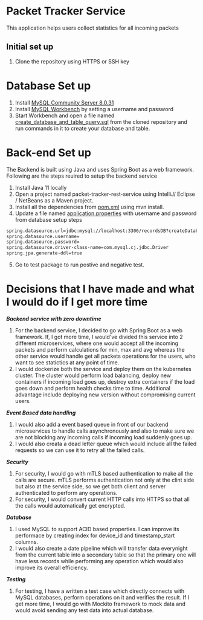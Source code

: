 # Packet Tracker Service
This application helps users collect statistics for all incoming packets

## Initial set up
1) Clone the repository using HTTPS or SSH key

# Database Set up
1) Install [MySQL Community Server 8.0.31](https://dev.mysql.com/downloads/mysql/)
2) Install [MySQL Workbench](https://dev.mysql.com/downloads/workbench/) by setting a username and password 
3) Start Workbench and open a file named [create_database_and_table_query.sql](https://github.com/varadjos89/Cisco_Meraki/blob/master/create_database_and_table_query.sql) from the cloned repository and run commands in it to create your database and table.

# Back-end Set up
The Backend is built using Java and uses Spring Boot as a web framework. Following are the steps reuired to setup the backend service
1) Install Java 11 locally 
2) Open a project named packet-tracker-rest-service using IntelliJ/ Eclipse / NetBeans as a Maven project.
3) Install all the dependencies from [pom.xml](https://github.com/varadjos89/Cisco_Meraki/blob/master/packet-tracker-rest-service/pom.xml) using mvn install.
4) Update a file named [application.properties](https://github.com/varadjos89/Cisco_Meraki/blob/main/packet-tracker-rest-service/src/main/resources/application.properties) with username and password from database setup steps

```bash
spring.datasource.url=jdbc:mysql://localhost:3306/recordsDB?createDatabaseIfNotExist=true
spring.datasource.username=
spring.datasource.password=
spring.datasource.driver-class-name=com.mysql.cj.jdbc.Driver
spring.jpa.generate-ddl=true
```

5) Go to test package to run postive and negative test.

# Decisions that I have made and what I would do if I get more time

***Backend service with zero downtime***
1) For the backend service, I decided to go with Spring Boot as a web framework. If, I got more time, I would've divided this service into 2 different microservices, where one would accept all the incoming packets and perform calculations for min, max and avg whereas the other service would handle get all packets operations for the users, who want to see statictics at any point of time.
2) I would dockerize both the service and deploy them on the kubernetes cluster. The cluster would perform load balancing, deploy new containers if incoming load goes up, destroy extra containers if the load goes down and perform health checks time to time. Additional advantage include deploying new version without compromising current users.

***Event Based data handling***
1) I would also add a event based queue in front of our backend microservices to handle calls asynchronously and also to make sure we are not blocking any incoming calls if incoming load suddenly goes up. 
2) I would also creata a dead letter queue which would include all the failed requests so we can use it to retry all the failed calls.

***Security***
1) For security, I would go with mTLS based authentication to make all the calls are secure. mTLS performs authentication not only at the clint side but also at the service side, so we get both client and server authenticated to perform any operations.
2) For security, I would convert current HTTP calls into HTTPS so that all the calls would automatically get encrypted.

***Database***
1) I used MySQL to support ACID based properties. I can improve its performace by creating index for device_id and timestamp_start columns. 
2) I would also create a date pipeline which will transfer data everynight from the current table into a secondary table so that the primary one will have less records while performing any operation which would also improve its overall efficiency.

***Testing***
1) For testing, I have a written a test case which directly connects with MySQL databases, perform operations on it and verifies the result. If I get more time, I would go with Mockito framework to mock data and would avoid sending any test data into actual database.
